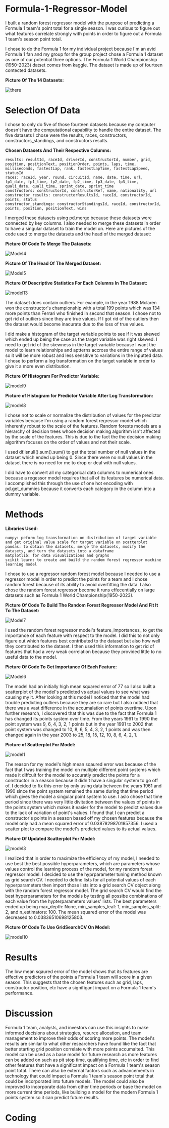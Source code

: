 # Formula-1-Regressor-Model

I built a random forest regressor model with the purpose of predicting a Formula 1 team's point total for a single season. I was curious to figure out what features correlate strongly with points in order to figure out a Formula 1 team's season point total.  

I chose to do the Formula 1 for my individual project because I'm an avid Formula 1 fan and my group for the group project chose a Formula 1 dataset as one of our potential three options. 
The Formula 1 World Championship (1950-2023) datset comes from kaggle. The dataset is  made up of fourteen contected datasets. 

**Picture Of The 14 Datasets:**

![there](https://github.com/athendd/Formula-1-Regressor-Model/assets/141829395/31a549be-a78a-4035-b5ca-af4a1f36be9a)

# Selection Of Data

I chose to only do five of those fourteen datasets because my computer doesn't have the computational capability to handle the entire dataset. The five datasets I chose were the results, races, constructors, constructors_standings, and constructors results. 

**Chosen Datasets And Their Respective Columns:**

    results: resultId, raceId, driverId, constructorId, number, grid, position, positionText, positionOrder, points, laps, time, milliseconds, fastestLap, rank, fastestLapTime, fastestLapSpeed, statusId
    races: raceId, year, round, circuitId, name, date, time, url, fp1_date, fp1_time, fp2_date, fp2_time, fp3_date, fp3_time, quali_date, quali_time, sprint_date, sprint_time
    constructors: constructorId, constructorRef, name, nationality, url
    constructor_results: constructorResultsId, raceId, constructorId, points, status
    constructor_standings: constructorStandingsId, raceId, constructorId, points, position, positionText, wins

I merged these datasets using pd.merge because these datasets were connected by key columns. I also needed to merge these datasets in order to have a singular dataset to train the model on. Here are pictures of the code used to merge the datasets and the head of the merged dataset:

**Picture Of Code To Merge The Datasets:**

![Model4](https://github.com/athendd/Formula-1-Regressor-Model/assets/141829395/0a503a29-207e-4af7-b179-9ae15b9232ac)

**Picture Of The Head Of The Merged Dataset:**

![Model5](https://github.com/athendd/Formula-1-Regressor-Model/assets/141829395/c7bed1de-3a36-4710-a580-a18c84ebca62)

**Picture Of Descriptive Statistics For Each Columns In The Dataset:**

![model13](https://github.com/athendd/Formula-1-Regressor-Model/assets/141829395/10b8886d-65cc-432c-94c1-2402db651a3a)

The dataset does contain outliers. For example, in the year 1988 Mclaren won the constructor's championship with a total 199 points which was 134 more points than Ferrari who finished in second that season. I chose not to get rid of outliers since they are true values. If I got rid of the outliers then the dataset would become inacurate due to the loss of true values. 

I did make a histogram of the target variable points to see if it was skewed which ended up being the case as the target variable was right skewed. I need to get rid of the skewness in the target variable because I want the model to learn relationships and aptterns accross the entire range of values so it will be more robust and less sensitive to variations in the inputted data. I  chose to perform a log transformation on the target variable in order to give it a more even distribution. 

**Picture Of Histogram For Predictor Variable:**

![model9](https://github.com/athendd/Formula-1-Regressor-Model/assets/141829395/35024b9d-5fdd-4281-a7ed-cbd6e8c96a6d)

**Picture of Histogram for Predictor Variable After Log Transformation:**

![model8](https://github.com/athendd/Formula-1-Regressor-Model/assets/141829395/05f7ba2e-8003-4636-bc51-1402d3b0f716)

I chose not to scale or normalize the distribution of values for the predictor variables because I'm using a random forest regressor model which inherently robust to the scale of the features. Random forests models are a hierarchy of decision trees whose decision making algorithm isn't affected by the scale of the features. This is due to the fact the the decision making algorithm focuses on the order of values and not their scale. 

I used df.isnull().sum().sum() to get the total number of null values in the dataset which ended up being 0. Since there were no null values in the dataset there is no need for me to drop or deal with null values. 

I did have to convert all my categorical data columns to numerical ones because a regessor model requires that all of its features be numerical data. I accomplished this through the use of one hot encoding with pd.get_dummies because it converts each category in the column into a dummy variable. 

# Methods

**Libraries Used:** 

    numpy: peform log transformation on distribution of target variable and get original value scale for target variable on scatterplot
    pandas: to obtain the datasets, merge the datasets, modify the datasets, and turn the datasets into a dataframe
    matplotlib: for data visualizations and graphs
    scikit learn: to create and build the random forest regressor machine learning model 

I chose to use a regressor random forest model because I needed to use a regressor model in order to predict the points for a team and I chose random forest because of its ability to avoid overfitting the data. I also chose the random forest regressor become it runs effecentially on large datasets such as Formula 1 World Championship(1950-2023). 

**Picture Of Code To Build The Random Forest Regressor Model And Fit It To The Dataset:**

![Model7](https://github.com/athendd/Formula-1-Regressor-Model/assets/141829395/ded2f822-144a-4559-973a-0bfc30ff1ec1)

I used the random forest regressor model's feature_importances_ to get the importance of each feature with respect to the model. I did this to not only figure out which features best contributed to the dataset but also how well they contributed to the dataset. I then used this information to get rid of features that had a very weak correlation because they provided little to no useful data to the model. 

**Picture Of Code To Get Importance Of Each Feature:**

![Model6](https://github.com/athendd/Formula-1-Regressor-Model/assets/141829395/76211d94-c85a-4c15-9f69-9b394c60e10f)

The model had an initially high mean squared error of 77 so I also built a scatterplot of the model's predicted vs actual values to see what was causing my it. After looking at this model I noticed that the model had trouble predicting outliers because they are so rare but I also noticed that there was a vast difference in the accumalation of points overtime. Upon further research, I discovered that this was due to the fact that Formula 1 has changed its points system over time. From the years 1961 to 1990 the point system was 9, 6, 4, 3, 2, 1 points but in the year 1991 to 2002 that point system was changed to 10, 8, 6, 5, 4, 3, 2, 1 points and was then changed again in the year 2003 to 25, 18, 15, 12, 10, 8, 6, 4, 2, 1. 

**Picture of Scatterplot For Model:**

![model1](https://github.com/athendd/Formula-1-Regressor-Model/assets/141829395/455f2a1e-4b01-4532-807d-4bff515b36c3)


The reason for my model's high mean sqaured error was because of the fact that I was training the model on multiple different point systems which made it diffcult for the model to accuratly predict the points for a constructor in a season because it didn't have a singular system to go off of. I decided to fix this error by only using data between the years 1961 and 1990 since the point system remained the same during that time period which gives the model a singular point system to use. I aslo chose that time period since there was very little divitation between the values of points in the points system which makes it easier for the model to predict values due to the lack of variation of point's values. I found that I can predict a constructor's points in a season based off my chosen features because the model only had a mean squared error of 0.03878298701857356. I used a scatter plot to compare the model's predicted values to its actual values. 

**Picture Of Updated Scatterplot For Model:**

![model3](https://github.com/athendd/Formula-1-Regressor-Model/assets/141829395/6b213098-aacb-4a9d-960b-c55311618fb8)

I realized that in order to maximize the efficiency of my model, I needed to use best the best possible hyperparameters, which are parameters whose values control the learning process of the model, for my random forest regressor model. I decided to use the hyprparameter tuning method known as grid search CV. I needed to  define lists for all potential values of each hyperparameters then import those lists into a grid search CV object along with the random forest regressor model. The grid search CV would find the best hyperparameters for the models by testing all possibe combinations of each value from the hypterparameters values' lists. The best parameters ended up being max_depth: None, min_samples_leaf: 1, min_samples_split: 2, and n_estimators: 100. The mean squared error of the model was decreased to 0.03836510698125803. 

**Picture Of Code To Use GridSearchCV On Model:**

![model10](https://github.com/athendd/Formula-1-Regressor-Model/assets/141829395/928c0da5-d752-4377-a412-d9ca0bb4e46f)

# Results

The low mean sqaured error of the model shows that its features are effective predictors of the points a Formula 1 team will score in a given season. This suggests that the chosen features such as grid, laps, constructor position, etc have a signifigant impact on a Formula 1 team's performance. 

# Discussion

Formula 1 team, analysts, and investors can use this insights to make informed decisions about strategies, resurce allocation, and team management to improve their odds of scoring more points. The model's results are similar to what other researchers have found like the fact that better starting grid position correlate with more points accumalted. This model can be used as a base model for future research as more features can be added on such as pit stop time, qualifying time, etc in order to find other features that have a significant impact on a Formula 1 team's season point total. There can also be external factors such as advancements in technology that could impact a Formula 1 team's season point total that could be incorporated into future models. The model could also be improved to incorporate data from other time periods or base the model on more current time periods, like building a model for the modern Formula 1 points system so it can predict future results. 

# Coding

